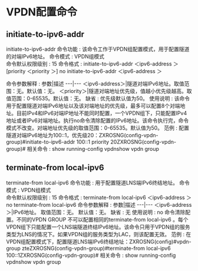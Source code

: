 # VPDN配置命令 
## initiate-to-ipv6-addr 

initiate-to-ipv6-addr 
命令功能 : 
该命令工作于VPDN组配置模式，用于配置隧道的对端IPv6地址。 
命令模式 : 
 VPDN组模式  
命令默认权限级别 : 
15 
命令格式 : 
initiate-to-ipv6-addr 
  ＜ipv6-address 
＞ [priority 
 ＜priority 
＞]
no initiate-to-ipv6-addr 
  ＜ipv6-address 
＞
				
命令参数解释 : 
参数|描述
---|---
＜ipv6-address＞|隧道对端IPv6地址。取值范围：无。默认值：无。
＜priority＞|隧道对端地址优先级，值越小优先级越高。取值范围：0-65535。默认值：无。
缺省 : 
优先级默认值为50。 
使用说明 : 
该命令用于配置隧道对端IPv6地址以及该对端地址的优先级，最多可以配置8个对端地址。目前IPv4和IPv6对端IP地址不能同时配置，一个VPDN组下，只能配置IPv4地址或者IPv6对端地址。执行no命令清除配置的IPv6地址。该命令执行完，命令模式不改变。对端地址优先级的取值范围：0-65535。默认值为50。
范例 : 
配置隧道对端IPv6地址为100::1，优先级20：ZXROSNG(config-vpdn-group)#initiate-to-ipv6-addr 100::1 priority 20ZXROSNG(config-vpdn-group)#
相关命令 : 
show running-config vpdnshow vpdn group
## terminate-from local-ipv6 

terminate-from local-ipv6 
命令功能 : 
用于配置隧道LNS端IPv6终结地址。 
命令模式 : 
 VPDN组模式  
命令默认权限级别 : 
15 
命令格式 : 
terminate-from local-ipv6 
  ＜ipv6-address 
＞
no terminate-from local-ipv6 
命令参数解释 : 
参数|描述
---|---
＜ipv6-address＞|IPv6地址。 取值范围：无。 默认值：无。
缺省 : 
无 
使用说明 : 
no 命令清除配置。不同的VPDN GROUP 不可以配置相同的terminate-from local-ipv6 。每个VPDN组下只能配置一个LNS端隧道终结IPv6地址。该命令只用于VPDN组的服务类型为LNS的情况下。如果VPDN组的服务类型为LAC，则该配置无效。
范例 : 
在VPDN组配置模式下，配置隧道LNS端IPv6终结地址：ZXROSNG(config)#vpdn-group zteZXROSNG(config-vpdn-group)#terminate-from local-ipv6 100::1ZXROSNG(config-vpdn-group)#
相关命令 : 
show running-config vpdnshow vpdn group
